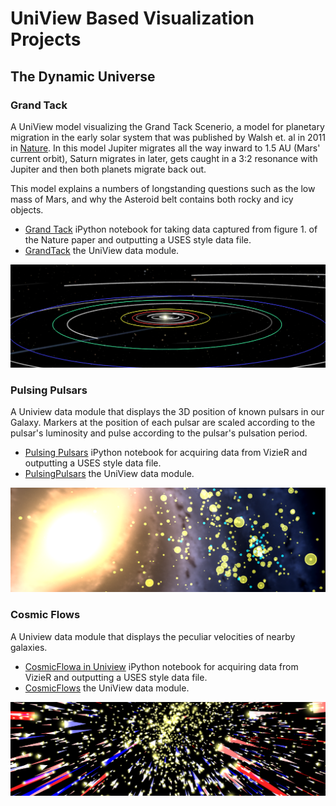 UniView Based Visualization Projects
=======

<h2>The Dynamic Universe</h2>
<h3>Grand Tack</h3>
A UniView model visualizing the Grand Tack Scenerio, a model for planetary migration in the early solar system that was published by Walsh et. al in 2011 in <a href=http://www.nature.com/nature/journal/v475/n7355/full/nature10201.html>Nature</a>. In this model Jupiter migrates all the way inward to 1.5 AU (Mars' current orbit), Saturn migrates in later, gets caught in a 3:2 resonance with Jupiter and then both planets migrate back out.

This model explains a numbers of longstanding questions such as the low mass of Mars, and why the Asteroid belt contains both rocky and icy objects.
<ul>
  <li>
    <a href=http://nbviewer.ipython.org/github/marksubbarao/Uniview/blob/master/Grand%20Tack.ipynb>Grand Tack</a> iPython notebook for taking data captured from figure 1. of the Nature paper and outputting a USES style data file.
  </li>
  <li>
    <a href=https://github.com/marksubbarao/Uniview/tree/master/GrandTack>GrandTack</a> the UniView data module.
  </li>
</ul>
<img src=https://raw.githubusercontent.com/marksubbarao/Uniview/master/images/GrandTackBanner.png>
<h3>Pulsing Pulsars</h3>
A Uniview data module that displays the 3D position of known pulsars in our Galaxy. Markers at the position of each pulsar are scaled according to the pulsar's luminosity and pulse according to the pulsar's pulsation period.
<ul>
  <li>
    <a href=http://nbviewer.ipython.org/github/marksubbarao/Uniview/blob/master/Pulsing%20Pulsars.ipynb>Pulsing Pulsars</a> iPython notebook for acquiring data from VizieR and outputting a USES style data file.
  </li>
  <li>
    <a href=https://github.com/marksubbarao/Uniview/tree/master/PulsingPulsars>PulsingPulsars</a> the UniView data module.
  </li>
</ul>
<img src=https://raw.githubusercontent.com/marksubbarao/Uniview/master/images/pulsar.png>
<h3>Cosmic Flows</h3>
A Uniview data module that displays the peculiar velocities of nearby galaxies.
<ul>
  <li>
    <a href=http://nbviewer.ipython.org/github/marksubbarao/Uniview/blob/master/CosmicFlows%20in%20UniView.ipynb>CosmicFlowa in Uniview</a> iPython notebook for acquiring data from VizieR and outputting a USES style data file.
  </li>
  <li>
    <a href=https://github.com/marksubbarao/Uniview/tree/master/CosmicFlows>CosmicFlows</a> the UniView data module.
  </li>
</ul>
<img src=https://raw.githubusercontent.com/marksubbarao/Uniview/master/images/CosmicFlows.png>
